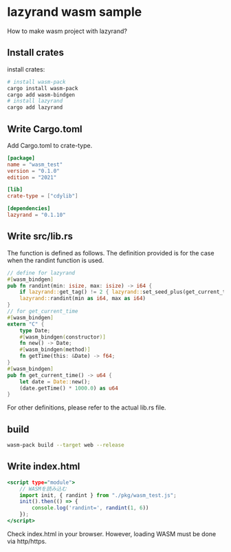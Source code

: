 # lazyrand wasm sample

How to make wasm project with lazyrand?

## Install crates

install crates:

```sh
# install wasm-pack
cargo install wasm-pack
cargo add wasm-bindgen
# install lazyrand
cargo add lazyrand
```

## Write Cargo.toml

Add Cargo.toml to crate-type.

```toml:Cargo.toml
[package]
name = "wasm_test"
version = "0.1.0"
edition = "2021"

[lib]
crate-type = ["cdylib"]

[dependencies]
lazyrand = "0.1.10"
```

## Write src/lib.rs

The function is defined as follows. The definition provided is for the case when the randint function is used.

```rs:src/lib.rs
// define for lazyrand
#[wasm_bindgen]
pub fn randint(min: isize, max: isize) -> i64 {
    if lazyrand::get_tag() != 2 { lazyrand::set_seed_plus(get_current_time()); }
    lazyrand::randint(min as i64, max as i64)
}
// for get_current_time
#[wasm_bindgen]
extern "C" {
    type Date;
    #[wasm_bindgen(constructor)]
    fn new() -> Date;
    #[wasm_bindgen(method)]
    fn getTime(this: &Date) -> f64;
}
#[wasm_bindgen]
pub fn get_current_time() -> u64 {
    let date = Date::new();
    (date.getTime() * 1000.0) as u64
}
```

For other definitions, please refer to the actual lib.rs file.

## build

```sh
wasm-pack build --target web --release
```

## Write index.html

```html:index.html
<script type="module">
    // WASMを読み込む
    import init, { randint } from "./pkg/wasm_test.js";
    init().then(() => {
        console.log('randint=', randint(1, 6))
    });
</script>
```

Check index.html in your browser. However, loading WASM must be done via http/https.

